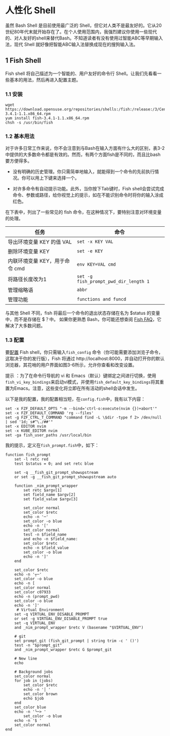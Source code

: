 # 人性化 Shell

虽然 Bash Shell 是目前使用最广泛的 Shell，但它对人类不是最友好的。它从20世纪80年代末就开始存在了。在个人使用范围内，我强烈建议你使用一些现代的、对人友好的shell来替代Bash。不知道读者有没有使用过智能ABC等早期输入法，现代 Shell 就好像把智能ABC输入法替换成现在的搜狗输入法。

## 1 Fish Shell

Fish shell 将自己描述为一个智能的、用户友好的命令行 Shell。让我们先看看一些基本的用法，然后再进入配置主题。

### 1.1 安装

```shell
wget https://download.opensuse.org/repositories/shells:/fish:/release:/3/CentOS_7/x86_64/fish-3.4.1-1.1.x86_64.rpm
yum install fish-3.4.1-1.1.x86_64.rpm
chsh -s /usr/bin/fish
```

### 1.2 基本用法

对于许多日常工作来说，你不会注意到与Bash在输入方面有什么大的区别，表3-2中提供的大多数命令都是有效的。然而，有两个方面fish是不同的，而且比bash要方便得多。

- 没有明确的历史管理。你只需简单地输入，就能得到一个命令的先前执行情况。你可以用上下键来选择一个。

- 对许多命令有自动提示功能。此外，当你按下Tab键时，Fish shell会尝试完成命令、参数或路径，给你视觉上的提示，如在不能识别命令时将你的输入涂成红色。

在下表中，列出了一些常见的 fish 命令，在这种情况下，要特别注意对环境变量的处理。

| 任务                           | 命令                                  |
| ------------------------------ | ------------------------------------- |
| 导出环境变量 KEY 的值 VAL      | `set -x KEY VAL`                      |
| 删除环境变量 KEY               | `set -e KEY`                          |
| 内联环境变量 KEY，用于命令 cmd | `env KEY=VAL cmd`                     |
| 将路径长度改为1                | `set -g fish_prompt_pwd_dir_length 1` |
| 管理缩略语                     | `abbr`                                |
| 管理功能                       | `functions and funcd`                 |

与其他 Shell 不同，fish 将最后一个命令的退出状态存储在名为 $status 的变量中，而不是存储在 $？中。
如果你更熟悉 Bash，你可能还想查阅 [Fish FAQ](https://fishshell.com/docs/current/faq.html)，它解决了大多数问题。



### 1.3 配置

要[配置](https://fishshell.com/docs/current/index.html#configuration) Fish shell，你只需输入`fish_config` 命令（你可能需要添加浏览子命令，这取决于你的发行版），Fish 将通过 http://localhost:8000，并自动打开你的默认浏览器，其花哨的用户界面如图3-6所示，允许你查看和改变设置。

提示 ：为了在命令行导航的 vi 和 Emacs（默认）键绑定之间进行切换，使用`fish_vi_key_bindings`来启动vi模式，并使用`fish_default_key_bindings`将其重置为Emacs。注意，这些变化将立即在所有活动的shell会话中发生。

以下是我的配置，我的配置相当短，在`config.fish`中，我有以下内容：

```shell
set -x FZF_DEFAULT_OPTS "-m --bind='ctrl-o:execute(nvim {})+abort'"
set -x FZF_DEFAULT_COMMAND 'rg --files'
set -g FZF_CTRL_T_COMMAND "command find -L \$dir -type f 2> /dev/null | sed '1d; s#^\./##'"
set -x EDITOR nvim
set -x KUBE_EDITOR nvim
set -ga fish_user_paths /usr/local/bin
```

我的提示，定义在`fish_prompt.fish`中，如下：

```shell
function fish_prompt
    set -l retc red
    test $status = 0; and set retc blue

    set -q __fish_git_prompt_showupstream
    or set -g __fish_git_prompt_showupstream auto

    function _nim_prompt_wrapper
        set retc $argv[1]
        set field_name $argv[2]
        set field_value $argv[3]

        set_color normal
        set_color $retc
        echo -n '─'
        set_color -o blue
        echo -n '['
        set_color normal
        test -n $field_name
        and echo -n $field_name:
        set_color $retc
        echo -n $field_value
        set_color -o blue
        echo -n ']'
    end

    set_color $retc
    echo -n '┬─'
    set_color -o blue
    echo -n [
    set_color normal
    set_color c07933
    echo -n (prompt_pwd)
    set_color -o blue
    echo -n ']'
     # Virtual Environment
    set -q VIRTUAL_ENV_DISABLE_PROMPT
    or set -g VIRTUAL_ENV_DISABLE_PROMPT true
    set -q VIRTUAL_ENV
    and _nim_prompt_wrapper $retc V (basename "$VIRTUAL_ENV")

    # git
    set prompt_git (fish_git_prompt | string trim -c ' ()')
    test -n "$prompt_git"
    and _nim_prompt_wrapper $retc G $prompt_git

    # New line
    echo

    # Background jobs
    set_color normal
    for job in (jobs)
        set_color $retc
        echo -n '│ '
        set_color brown
        echo $job
    end
    set_color blue
    echo -n '╰─> '
        set_color -o blue
    echo -n '$ '
    set_color normal
end
```



